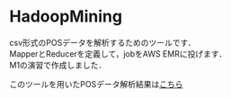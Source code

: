 # HadoopMining
csv形式のPOSデータを解析するためのツールです．<br>
MapperとReducerを定義して，jobをAWS EMRに投げます．<br>
M1の演習で作成しました．<br>

このツールを用いたPOSデータ解析結果は[こちら](https://github.com/SoichiSumi/HadoopMining/blob/master/images/AnalysisResults.png)

